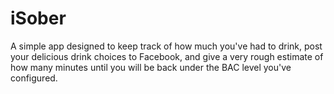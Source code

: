 # iSober

A simple app designed to keep track of how much you've had to drink, post your delicious
drink choices to Facebook, and give a very rough estimate of how many minutes until
you will be back under the BAC level you've configured.